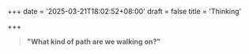 +++
date = '2025-03-21T18:02:52+08:00'
draft = false
title = 'Thinking'

+++

> **"What kind of path are we walking on?"**
